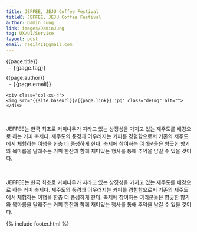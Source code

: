 ```yaml
---
title: JEFFEE, JEJU Coffee Festival
titleK: JEFFEE, JEJU Coffee Festival
author: Damin Jung
link: images/DaminJung
tag: UX/UI/Service
layout: post
email: naeil411@gmail.com
---	
```


<div class="container">

<div class="deDep">
{{page.title}}<br>
<p style="font-size:15px; margin:0px; padding:0px 0px 0px 8px; margin:0px 0px 8px 0px;">- {{page.tag}}</p>
{{page.author}}<br>
<p style="font-size:15px; margin:0px; padding:0px 0px 0px 8px;">- {{page.email}}</p>
</div>


<div class="row" class="imgcolor">
	
	<div class="col-xs-4">
	<img src="{{site.baseurl}}/{{page.link}}.jpg" class="deImg" alt=""></div>
	
</div>
<br>

<div class="det lato">



JEFFEE는 한국 최초로 커피나무가 자라고 있는 상징성을 가지고 있는 제주도를 배경으로 하는 커피 축제다. 제주도의 풍경과 어우러지는 커피를 경험함으로서 기존의 제주도에서 체험하는 여행을 한층 더 풍성하게 한다. 축제에 참여하는 여러분들은 향긋한 향기와 목마름을 달래주는 커피 한잔과 함께 재미있는 행사를 통해 추억을 남길 수 있을 것이다.




</div>

<br>

<div class="noto">

JEFFEE는 한국 최초로 커피나무가 자라고 있는 상징성을 가지고 있는 제주도를 배경으로 하는 커피 축제다. 제주도의 풍경과 어우러지는 커피를 경험함으로서 기존의 제주도에서 체험하는 여행을 한층 더 풍성하게 한다. 축제에 참여하는 여러분들은 향긋한 향기와 목마름을 달래주는 커피 한잔과 함께 재미있는 행사를 통해 추억을 남길 수 있을 것이다.


</div>


	

</div> 

{% include footer.html %}
